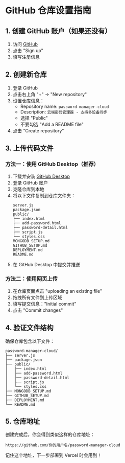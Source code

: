 # GitHub 仓库设置指南

## 1. 创建 GitHub 账户（如果还没有）

1. 访问 [GitHub](https://github.com)
2. 点击 "Sign up"
3. 填写注册信息

## 2. 创建新仓库

1. 登录 GitHub
2. 点击右上角 "+" → "New repository"
3. 设置仓库信息：
   - Repository name: `password-manager-cloud`
   - Description: `云端密码管理器 - 支持多设备同步`
   - 选择 "Public"
   - 不要勾选 "Add a README file"
4. 点击 "Create repository"

## 3. 上传代码文件

### 方法一：使用 GitHub Desktop（推荐）

1. 下载并安装 [GitHub Desktop](https://desktop.github.com/)
2. 登录 GitHub 账户
3. 克隆仓库到本地
4. 将以下文件复制到仓库文件夹：
   ```
   server.js
   package.json
   public/
   ├── index.html
   ├── add-password.html
   ├── password-detail.html
   ├── script.js
   └── styles.css
   MONGODB_SETUP.md
   GITHUB_SETUP.md
   DEPLOYMENT.md
   README.md
   ```
5. 在 GitHub Desktop 中提交并推送

### 方法二：使用网页上传

1. 在仓库页面点击 "uploading an existing file"
2. 拖拽所有文件到上传区域
3. 填写提交信息："Initial commit"
4. 点击 "Commit changes"

## 4. 验证文件结构

确保仓库包含以下文件：
```
password-manager-cloud/
├── server.js
├── package.json
├── public/
│   ├── index.html
│   ├── add-password.html
│   ├── password-detail.html
│   ├── script.js
│   └── styles.css
├── MONGODB_SETUP.md
├── GITHUB_SETUP.md
├── DEPLOYMENT.md
└── README.md
```

## 5. 仓库地址

创建完成后，你会得到类似这样的仓库地址：
```
https://github.com/你的用户名/password-manager-cloud
```

记住这个地址，下一步部署到 Vercel 时会用到！ 